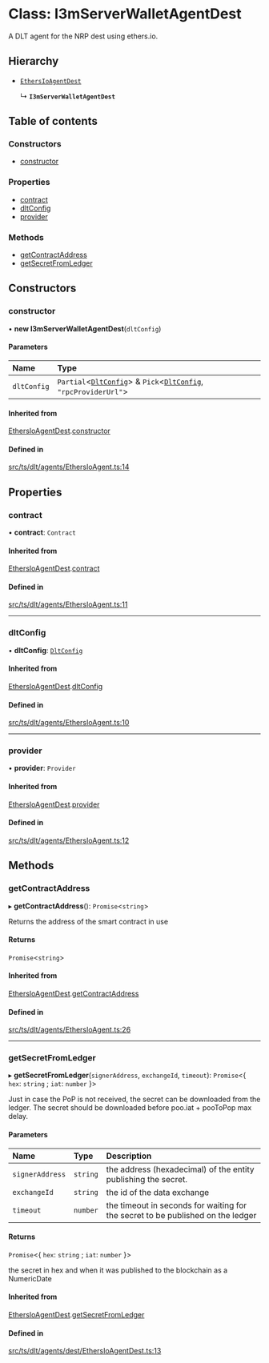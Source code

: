 # Class: I3mServerWalletAgentDest

A DLT agent for the NRP dest using ethers.io.

## Hierarchy

- [`EthersIoAgentDest`](Signers.EthersIoAgentDest.md)

  ↳ **`I3mServerWalletAgentDest`**

## Table of contents

### Constructors

- [constructor](I3mServerWalletAgentDest.md#constructor)

### Properties

- [contract](I3mServerWalletAgentDest.md#contract)
- [dltConfig](I3mServerWalletAgentDest.md#dltconfig)
- [provider](I3mServerWalletAgentDest.md#provider)

### Methods

- [getContractAddress](I3mServerWalletAgentDest.md#getcontractaddress)
- [getSecretFromLedger](I3mServerWalletAgentDest.md#getsecretfromledger)

## Constructors

### constructor

• **new I3mServerWalletAgentDest**(`dltConfig`)

#### Parameters

| Name | Type |
| :------ | :------ |
| `dltConfig` | `Partial`<[`DltConfig`](../interfaces/DltConfig.md)\> & `Pick`<[`DltConfig`](../interfaces/DltConfig.md), ``"rpcProviderUrl"``\> |

#### Inherited from

[EthersIoAgentDest](Signers.EthersIoAgentDest.md).[constructor](Signers.EthersIoAgentDest.md#constructor)

#### Defined in

[src/ts/dlt/agents/EthersIoAgent.ts:14](https://gitlab.com/i3-market/code/wp3/t3.2/conflict-resolution/non-repudiation-library/-/blob/2d55682/src/ts/dlt/agents/EthersIoAgent.ts#L14)

## Properties

### contract

• **contract**: `Contract`

#### Inherited from

[EthersIoAgentDest](Signers.EthersIoAgentDest.md).[contract](Signers.EthersIoAgentDest.md#contract)

#### Defined in

[src/ts/dlt/agents/EthersIoAgent.ts:11](https://gitlab.com/i3-market/code/wp3/t3.2/conflict-resolution/non-repudiation-library/-/blob/2d55682/src/ts/dlt/agents/EthersIoAgent.ts#L11)

___

### dltConfig

• **dltConfig**: [`DltConfig`](../interfaces/DltConfig.md)

#### Inherited from

[EthersIoAgentDest](Signers.EthersIoAgentDest.md).[dltConfig](Signers.EthersIoAgentDest.md#dltconfig)

#### Defined in

[src/ts/dlt/agents/EthersIoAgent.ts:10](https://gitlab.com/i3-market/code/wp3/t3.2/conflict-resolution/non-repudiation-library/-/blob/2d55682/src/ts/dlt/agents/EthersIoAgent.ts#L10)

___

### provider

• **provider**: `Provider`

#### Inherited from

[EthersIoAgentDest](Signers.EthersIoAgentDest.md).[provider](Signers.EthersIoAgentDest.md#provider)

#### Defined in

[src/ts/dlt/agents/EthersIoAgent.ts:12](https://gitlab.com/i3-market/code/wp3/t3.2/conflict-resolution/non-repudiation-library/-/blob/2d55682/src/ts/dlt/agents/EthersIoAgent.ts#L12)

## Methods

### getContractAddress

▸ **getContractAddress**(): `Promise`<`string`\>

Returns the address of the smart contract in use

#### Returns

`Promise`<`string`\>

#### Inherited from

[EthersIoAgentDest](Signers.EthersIoAgentDest.md).[getContractAddress](Signers.EthersIoAgentDest.md#getcontractaddress)

#### Defined in

[src/ts/dlt/agents/EthersIoAgent.ts:26](https://gitlab.com/i3-market/code/wp3/t3.2/conflict-resolution/non-repudiation-library/-/blob/2d55682/src/ts/dlt/agents/EthersIoAgent.ts#L26)

___

### getSecretFromLedger

▸ **getSecretFromLedger**(`signerAddress`, `exchangeId`, `timeout`): `Promise`<{ `hex`: `string` ; `iat`: `number`  }\>

Just in case the PoP is not received, the secret can be downloaded from the ledger.
The secret should be downloaded before poo.iat + pooToPop max delay.

#### Parameters

| Name | Type | Description |
| :------ | :------ | :------ |
| `signerAddress` | `string` | the address (hexadecimal) of the entity publishing the secret. |
| `exchangeId` | `string` | the id of the data exchange |
| `timeout` | `number` | the timeout in seconds for waiting for the secret to be published on the ledger |

#### Returns

`Promise`<{ `hex`: `string` ; `iat`: `number`  }\>

the secret in hex and when it was published to the blockchain as a NumericDate

#### Inherited from

[EthersIoAgentDest](Signers.EthersIoAgentDest.md).[getSecretFromLedger](Signers.EthersIoAgentDest.md#getsecretfromledger)

#### Defined in

[src/ts/dlt/agents/dest/EthersIoAgentDest.ts:13](https://gitlab.com/i3-market/code/wp3/t3.2/conflict-resolution/non-repudiation-library/-/blob/2d55682/src/ts/dlt/agents/dest/EthersIoAgentDest.ts#L13)
